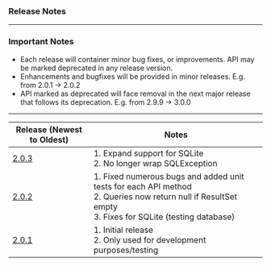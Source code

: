 ### Release Notes
---
###  Important Notes
- Each release will container minor bug fixes, or improvements. API may be marked deprecated in any release version.
- Enhancements and bugfixes will be provided in minor releases. E.g. from 2.0.1 -> 2.0.2
- API marked as deprecated will face removal in the next major release that follows its deprecation. E.g. from 2.9.9 -> 3.0.0

---

| Release (Newest to Oldest)                                     | Notes                                                                                                                                                        |
|----------------------------------------------------------------|--------------------------------------------------------------------------------------------------------------------------------------------------------------|
| [2.0.3](https://www.gserve.org/reflectdb/reflectdb-2.0.3.jar)  | 1. Expand support for SQLite<br/>2. No longer wrap SQLException                                                                                              |
| [2.0.2](https://www.gserve.org/reflectdb/reflectdb-2.0.2.jar)  | 1. Fixed numerous bugs and added unit tests for each API method <br/>2. Queries now return null if ResultSet empty<br/>3. Fixes for SQLite (testing database)|
| [2.0.1](https://www.gserve.org/reflectdb/reflectdb-2.0.1.jar)  | 1. Initial release<br/>2. Only used for development purposes/testing                                                                                        |
